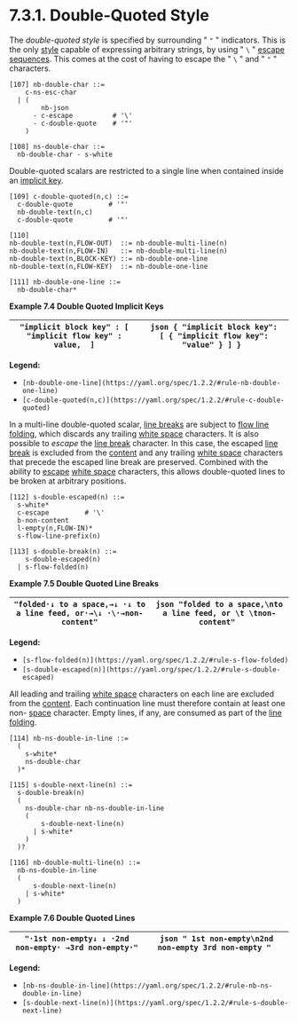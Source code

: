 # 7.3.1. Double-Quoted Style

The *double-quoted style* is specified by surrounding " `"` " indicators. This is the only [style](https://yaml.org/spec/1.2.2/#node-styles) capable of expressing arbitrary strings, by using " `\` " [escape sequences](https://yaml.org/spec/1.2.2/#escaped-characters). This comes at the cost of having to escape the " `\` " and " `"` " characters.

```
[107] nb-double-char ::=
    c-ns-esc-char
  | (
        nb-json
      - c-escape          # '\'
      - c-double-quote    # '"'
    )
```
```
[108] ns-double-char ::=
  nb-double-char - s-white
```

Double-quoted scalars are restricted to a single line when contained inside an [implicit key](https://yaml.org/spec/1.2.2/#example-single-pair-explicit-entry).

```
[109] c-double-quoted(n,c) ::=
  c-double-quote         # '"'
  nb-double-text(n,c)
  c-double-quote         # '"'
```
```
[110]
nb-double-text(n,FLOW-OUT)  ::= nb-double-multi-line(n)
nb-double-text(n,FLOW-IN)   ::= nb-double-multi-line(n)
nb-double-text(n,BLOCK-KEY) ::= nb-double-one-line
nb-double-text(n,FLOW-KEY)  ::= nb-double-one-line
```
```
[111] nb-double-one-line ::=
  nb-double-char*
```

**Example 7.4 Double Quoted Implicit Keys**

| ``` "implicit block key" : [   "implicit flow key" : value,  ] ``` | ```json { "implicit block key":   [ { "implicit flow key": "value" } ] } ``` |
| --- | --- |

**Legend:**

- `[nb-double-one-line](https://yaml.org/spec/1.2.2/#rule-nb-double-one-line)`
- `[c-double-quoted(n,c)](https://yaml.org/spec/1.2.2/#rule-c-double-quoted)`

In a multi-line double-quoted scalar, [line breaks](https://yaml.org/spec/1.2.2/#line-break-characters) are subject to [flow line folding](https://yaml.org/spec/1.2.2/#flow-folding), which discards any trailing [white space](https://yaml.org/spec/1.2.2/#white-space-characters) characters. It is also possible to *escape* the [line break](https://yaml.org/spec/1.2.2/#line-break-characters) character. In this case, the escaped [line break](https://yaml.org/spec/1.2.2/#line-break-characters) is excluded from the [content](https://yaml.org/spec/1.2.2/#nodes) and any trailing [white space](https://yaml.org/spec/1.2.2/#white-space-characters) characters that precede the escaped line break are preserved. Combined with the ability to [escape](https://yaml.org/spec/1.2.2/#escaped-characters) [white space](https://yaml.org/spec/1.2.2/#white-space-characters) characters, this allows double-quoted lines to be broken at arbitrary positions.

```
[112] s-double-escaped(n) ::=
  s-white*
  c-escape         # '\'
  b-non-content
  l-empty(n,FLOW-IN)*
  s-flow-line-prefix(n)
```
```
[113] s-double-break(n) ::=
    s-double-escaped(n)
  | s-flow-folded(n)
```

**Example 7.5 Double Quoted Line Breaks**

| ``` "folded·↓ to a space,→↓ ·↓ to a line feed, or·→\↓ ·\·→non-content" ``` | ```json "folded to a space,\nto a line feed, or \t \tnon-content" ``` |
| --- | --- |

**Legend:**

- `[s-flow-folded(n)](https://yaml.org/spec/1.2.2/#rule-s-flow-folded)`
- `[s-double-escaped(n)](https://yaml.org/spec/1.2.2/#rule-s-double-escaped)`

All leading and trailing [white space](https://yaml.org/spec/1.2.2/#white-space-characters) characters on each line are excluded from the [content](https://yaml.org/spec/1.2.2/#nodes). Each continuation line must therefore contain at least one non- [space](https://yaml.org/spec/1.2.2/#white-space-characters) character. Empty lines, if any, are consumed as part of the [line folding](https://yaml.org/spec/1.2.2/#line-folding).

```
[114] nb-ns-double-in-line ::=
  (
    s-white*
    ns-double-char
  )*
```
```
[115] s-double-next-line(n) ::=
  s-double-break(n)
  (
    ns-double-char nb-ns-double-in-line
    (
        s-double-next-line(n)
      | s-white*
    )
  )?
```
```
[116] nb-double-multi-line(n) ::=
  nb-ns-double-in-line
  (
      s-double-next-line(n)
    | s-white*
  )
```

**Example 7.6 Double Quoted Lines**

| ``` "·1st non-empty↓ ↓ ·2nd non-empty· →3rd non-empty·" ``` | ```json " 1st non-empty\n2nd non-empty 3rd non-empty " ``` |
| --- | --- |

**Legend:**

- `[nb-ns-double-in-line](https://yaml.org/spec/1.2.2/#rule-nb-ns-double-in-line)`
- `[s-double-next-line(n)](https://yaml.org/spec/1.2.2/#rule-s-double-next-line)`